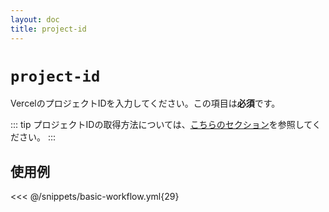 ```yaml
---
layout: doc
title: project-id
---
```


# `project-id`

VercelのプロジェクトIDを入力してください。この項目は**必須**です。

::: tip
プロジェクトIDの取得方法については、[こちらのセクション](/guide/getting-started#リポジトリとVercelプロジェクトの作成)を参照してください。
:::

## 使用例

<<< @/snippets/basic-workflow.yml{29}
